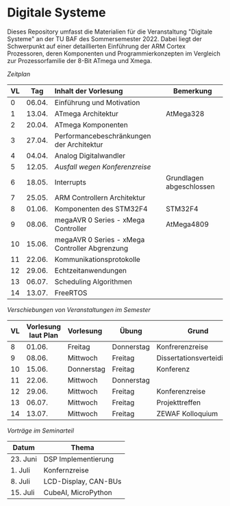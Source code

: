 # Digitale Systeme

Dieses Repository umfasst die Materialien für die Veranstaltung "Digitale
Systeme" an der TU BAF des Sommersemester 2022. Dabei liegt der Schwerpunkt
auf einer detaillierten Einführung der ARM Cortex Prozessoren, deren Komponenten
und Programmierkonzepten im Vergleich zur Prozessorfamilie der 8-Bit ATmega und Xmega.

_Zeitplan_

| VL  | Tag    | Inhalt der Vorlesung                           | Bemerkung                |
| --- | ------ |:---------------------------------------------- | ------------------------ |
| 0   | 06.04. | Einführung und Motivation                      |                          |
| 1   | 13.04. | ATmega Architektur                             | AtMega328                |
| 2   | 20.04. | ATmega Komponenten                             |                          |
| 3   | 27.04. | Performancebeschränkungen der Architektur      |                          |
| 4   | 04.04. | Analog Digitalwandler                          |                          |
| 5   | 12.05. | _Ausfall wegen Konferenzreise_                 |                          |
| 6   | 18.05. | Interrupts                                     | Grundlagen abgeschlossen |
| 7   | 25.05. | ARM Controllern Architektur                    |                          |
| 8   | 01.06. | Komponenten des STM32F4                        | STM32F4                  |
| 9   | 08.06. | megaAVR 0 Series - xMega Controller            | AtMega4809               |
| 10  | 15.06. | megaAVR 0 Series - xMega Controller Abgrenzung |                          |
| 11  | 22.06. | Kommunikationsprotokolle                       |                          |
| 12  | 29.06. | Echtzeitanwendungen                            |                          |
| 13  | 06.07. | Scheduling Algorithmen                         |                          |
| 14  | 13.07. | FreeRTOS                                       |                          |

_Verschiebungen von Veranstaltungen im Semester_

| VL  | Vorlesung laut Plan | Vorlesung  | Übung      | Grund                     |
| --- | ------------------- |:---------- | ---------- | ------------------------- |
| 8   | 01.06.              | Freitag    | Donnerstag | Konfrerenzreise           |
| 9   | 08.06.              | Mittwoch   | Freitag    | Dissertationsverteidigung |
| 10  | 15.06.              | Donnerstag | Freitag    | Konferenz                 |
| 11  | 22.06.              | Mittwoch   | Donnerstag |                           |
| 12  | 29.06.              | Mittwoch   | Freitag    | Konferenzreise            |
| 13  | 06.07.              | Mittwoch   | Freitag    | Projekttreffen            |
| 14  | 13.07.              | Mittwoch   | Freitag    | ZEWAF Kolloquium          |

_Vorträge im Seminarteil_

| Datum    | Thema                |
| -------- | -------------------- |
| 23. Juni | DSP Implementierung  |
| 1. Juli  | Konfernzreise        |
| 8. Juli  | LCD-Display, CAN-BUs |
| 15. Juli | CubeAI, MicroPython  |
